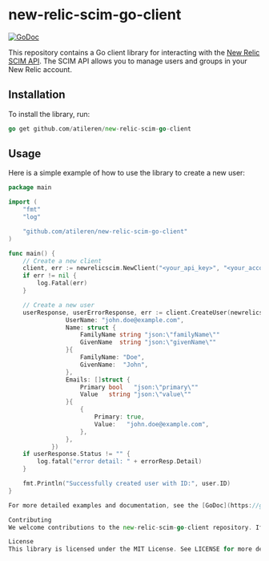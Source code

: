 # new-relic-scim-go-client

[![GoDoc](https://godoc.org/github.com/atileren/new-relic-scim-go-client?status.svg)](https://godoc.org/github.com/atileren/new-relic-scim-go-client)

This repository contains a Go client library for interacting with the [New Relic SCIM API](https://docs.newrelic.com/docs/apis/scim-api). The SCIM API allows you to manage users and groups in your New Relic account.

## Installation

To install the library, run:
```go
go get github.com/atileren/new-relic-scim-go-client
```


## Usage

Here is a simple example of how to use the library to create a new user:

```go
package main

import (
	"fmt"
	"log"

	"github.com/atileren/new-relic-scim-go-client"
)

func main() {
	// Create a new client
	client, err := newrelicscim.NewClient("<your_api_key>", "<your_account_id>")
	if err != nil {
		log.Fatal(err)
	}

	// Create a new user
	userResponse, userErrorResponse, err := client.CreateUser(newrelicscim.User{
				UserName: "john.doe@example.com",
				Name: struct {
					FamilyName string "json:\"familyName\""
					GivenName  string "json:\"givenName\""
				}{
					FamilyName: "Doe",
					GivenName:  "John",
				},
				Emails: []struct {
					Primary bool   "json:\"primary\""
					Value   string "json:\"value\""
				}{
					{
						Primary: true,
						Value:   "john.doe@example.com",
					},
				},
			})
	if userResponse.Status != "" {
		log.fatal("error detail: " + errorResp.Detail)
	}

	fmt.Println("Successfully created user with ID:", user.ID)
}

For more detailed examples and documentation, see the [GoDoc](https://godoc.org/github.com/atileren/new-relic-scim-go-client) documentation.

Contributing
We welcome contributions to the new-relic-scim-go-client repository. If you have an idea for a new feature or bug fix, please open an issue to discuss it. If you would like to contribute code, please fork the repository and submit a pull request.

License
This library is licensed under the MIT License. See LICENSE for more details.



